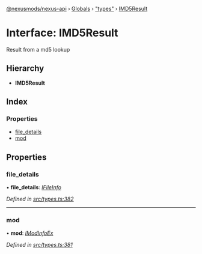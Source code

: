 [@nexusmods/nexus-api](../README.md) › [Globals](../globals.md) › ["types"](../modules/_types_.md) › [IMD5Result](_types_.imd5result.md)

# Interface: IMD5Result

Result from a md5 lookup

## Hierarchy

* **IMD5Result**

## Index

### Properties

* [file_details](_types_.imd5result.md#file_details)
* [mod](_types_.imd5result.md#mod)

## Properties

###  file_details

• **file_details**: *[IFileInfo](_types_.ifileinfo.md)*

*Defined in [src/types.ts:382](https://github.com/Nexus-Mods/node-nexus-api/blob/af3f187/src/types.ts#L382)*

___

###  mod

• **mod**: *[IModInfoEx](_types_.imodinfoex.md)*

*Defined in [src/types.ts:381](https://github.com/Nexus-Mods/node-nexus-api/blob/af3f187/src/types.ts#L381)*
